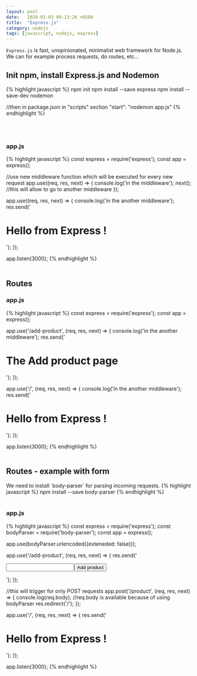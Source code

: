 ```yaml
---
layout: post
date:   2020-01-03 09:13:26 +0200
title:  "Express.js"
category: nodejs
tags: [javascript, nodejs, express]
---
```

`Express.js` is fast, unopinionated, minimalist web framework for Node.js. We can for example process requests, do routes, etc...

<h2>Init npm, install Express.js and Nodemon</h2>
{% highlight javascript %}
npm init
npm install --save express
npm install --save-dev nodemon


//then in package.json in "scripts" section
"start": "nodemon app.js"
{% endhighlight %}


<br /><br />


<h3>app.js</h3>
{% highlight javascript %}
const express = require('express');
const app = express();

//use new middleware function which will be executed for every new request
app.use((req, res, next) => {
    console.log('in the middleware');
    next(); //this will allow to go to another middleware
});


app.use((req, res, next) => {
    console.log('in the another middleware');
    res.send('<h1>Hello from Express !</h1>');
});

app.listen(3000);
{% endhighlight %}
<br /><br />


<h2>Routes</h2>
<h3>app.js</h3>
{% highlight javascript %}
const express = require('express');
const app = express();

app.use('/add-product', (req, res, next) => {
    console.log('in the another middleware');
    res.send('<h1>The Add product page</h1>');
});

app.use('/', (req, res, next) => {
    console.log('in the another middleware');
    res.send('<h1>Hello from Express !</h1>');
});

app.listen(3000);
{% endhighlight %}
<br /><br />


<h2>Routes - example with form</h2>
We need to install `body-parser` for parsing incoming requests.
{% highlight javascript %}
npm install --save body-parser
{% endhighlight %}
<br /><br />

<h3>app.js</h3>
{% highlight javascript %}
const express = require('express');
const bodyParser = require('body-parser');
const app = express();

app.use(bodyParser.urlencoded({exteneded: false}));

app.use('/add-product', (req, res, next) => {
    res.send('<form action="/product" method="POST"><input type="text" name="title"><button type="submit">Add product</button></form>');
});

//this will trigger for only POST requests
app.post('/product', (req, res, next) => {
    console.log(req.body);  //req.body is available because of using bodyParser
    res.redirect('/');
});

app.use('/', (req, res, next) => {
    res.send('<h1>Hello from Express !</h1>');
});

app.listen(3000);
{% endhighlight %}
